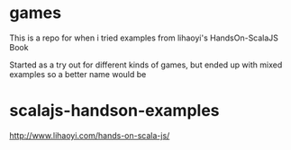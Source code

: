 # games
This is a repo for when i tried examples from lihaoyi's HandsOn-ScalaJS Book

Started as a try out for different kinds of games, but ended up with mixed examples
so a better name would be 
# scalajs-handson-examples


http://www.lihaoyi.com/hands-on-scala-js/ 
